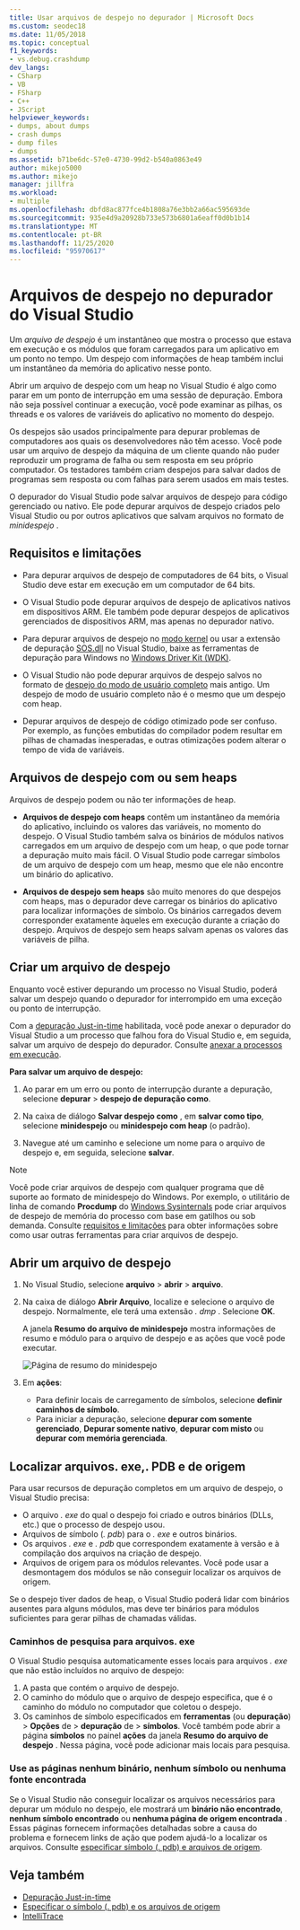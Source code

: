 ```yaml
---
title: Usar arquivos de despejo no depurador | Microsoft Docs
ms.custom: seodec18
ms.date: 11/05/2018
ms.topic: conceptual
f1_keywords:
- vs.debug.crashdump
dev_langs:
- CSharp
- VB
- FSharp
- C++
- JScript
helpviewer_keywords:
- dumps, about dumps
- crash dumps
- dump files
- dumps
ms.assetid: b71be6dc-57e0-4730-99d2-b540a0863e49
author: mikejo5000
ms.author: mikejo
manager: jillfra
ms.workload:
- multiple
ms.openlocfilehash: dbfd8ac877fce4b1808a76e3bb2a66ac595693de
ms.sourcegitcommit: 935e4d9a20928b733e573b6801a6eaff0d0b1b14
ms.translationtype: MT
ms.contentlocale: pt-BR
ms.lasthandoff: 11/25/2020
ms.locfileid: "95970617"
---
```

# <a name="dump-files-in-the-visual-studio-debugger"></a>Arquivos de despejo no depurador do Visual Studio

<a name="BKMK_What_is_a_dump_file_"></a> Um *arquivo de despejo* é um instantâneo que mostra o processo que estava em execução e os módulos que foram carregados para um aplicativo em um ponto no tempo. Um despejo com informações de heap também inclui um instantâneo da memória do aplicativo nesse ponto.

Abrir um arquivo de despejo com um heap no Visual Studio é algo como parar em um ponto de interrupção em uma sessão de depuração. Embora não seja possível continuar a execução, você pode examinar as pilhas, os threads e os valores de variáveis do aplicativo no momento do despejo.

Os despejos são usados principalmente para depurar problemas de computadores aos quais os desenvolvedores não têm acesso. Você pode usar um arquivo de despejo da máquina de um cliente quando não puder reproduzir um programa de falha ou sem resposta em seu próprio computador. Os testadores também criam despejos para salvar dados de programas sem resposta ou com falhas para serem usados em mais testes.

O depurador do Visual Studio pode salvar arquivos de despejo para código gerenciado ou nativo. Ele pode depurar arquivos de despejo criados pelo Visual Studio ou por outros aplicativos que salvam arquivos no formato de *minidespejo* .

## <a name="requirements-and-limitations"></a><a name="BKMK_Requirements_and_limitations"></a> Requisitos e limitações

- Para depurar arquivos de despejo de computadores de 64 bits, o Visual Studio deve estar em execução em um computador de 64 bits.

- O Visual Studio pode depurar arquivos de despejo de aplicativos nativos em dispositivos ARM. Ele também pode depurar despejos de aplicativos gerenciados de dispositivos ARM, mas apenas no depurador nativo.

- Para depurar arquivos de despejo no [modo kernel](/windows-hardware/drivers/debugger/kernel-mode-dump-files) ou usar a extensão de depuração [SOS.dll](/dotnet/framework/tools/sos-dll-sos-debugging-extension) no Visual Studio, baixe as ferramentas de depuração para Windows no [Windows Driver Kit (WDK)](/windows-hardware/drivers/download-the-wdk).

- O Visual Studio não pode depurar arquivos de despejo salvos no formato de [despejo do modo de usuário completo](/windows/desktop/wer/collecting-user-mode-dumps) mais antigo. Um despejo de modo de usuário completo não é o mesmo que um despejo com heap.

- Depurar arquivos de despejo de código otimizado pode ser confuso. Por exemplo, as funções embutidas do compilador podem resultar em pilhas de chamadas inesperadas, e outras otimizações podem alterar o tempo de vida de variáveis.

## <a name="dump-files-with-or-without-heaps"></a><a name="BKMK_Dump_files__with_or_without_heaps"></a> Arquivos de despejo com ou sem heaps

Arquivos de despejo podem ou não ter informações de heap.

- **Arquivos de despejo com heaps** contêm um instantâneo da memória do aplicativo, incluindo os valores das variáveis, no momento do despejo. O Visual Studio também salva os binários de módulos nativos carregados em um arquivo de despejo com um heap, o que pode tornar a depuração muito mais fácil. O Visual Studio pode carregar símbolos de um arquivo de despejo com um heap, mesmo que ele não encontre um binário do aplicativo.

- **Arquivos de despejo sem heaps** são muito menores do que despejos com heaps, mas o depurador deve carregar os binários do aplicativo para localizar informações de símbolo. Os binários carregados devem corresponder exatamente àqueles em execução durante a criação do despejo. Arquivos de despejo sem heaps salvam apenas os valores das variáveis de pilha.

## <a name="create-a-dump-file"></a><a name="BKMK_Create_a_dump_file"></a> Criar um arquivo de despejo

Enquanto você estiver depurando um processo no Visual Studio, poderá salvar um despejo quando o depurador for interrompido em uma exceção ou ponto de interrupção.

Com a [depuração Just-in-time](../debugger/just-in-time-debugging-in-visual-studio.md) habilitada, você pode anexar o depurador do Visual Studio a um processo que falhou fora do Visual Studio e, em seguida, salvar um arquivo de despejo do depurador. Consulte [anexar a processos em execução](../debugger/attach-to-running-processes-with-the-visual-studio-debugger.md).

**Para salvar um arquivo de despejo:**

1. Ao parar em um erro ou ponto de interrupção durante a depuração, selecione **depurar**  >  **despejo de depuração como**.

1. Na caixa de diálogo **Salvar despejo como** , em **salvar como tipo**, selecione **minidespejo** ou **minidespejo com heap** (o padrão).

1. Navegue até um caminho e selecione um nome para o arquivo de despejo e, em seguida, selecione **salvar**.

>[!NOTE]
>Você pode criar arquivos de despejo com qualquer programa que dê suporte ao formato de minidespejo do Windows. Por exemplo, o utilitário de linha de comando **Procdump** do [Windows Sysinternals](/sysinternals/) pode criar arquivos de despejo de memória do processo com base em gatilhos ou sob demanda. Consulte [requisitos e limitações](../debugger/using-dump-files.md#BKMK_Requirements_and_limitations) para obter informações sobre como usar outras ferramentas para criar arquivos de despejo.

## <a name="open-a-dump-file"></a><a name="BKMK_Open_a_dump_file"></a> Abrir um arquivo de despejo

1. No Visual Studio, selecione **arquivo**  >  **abrir**  >  **arquivo**.

1. Na caixa de diálogo **Abrir Arquivo**, localize e selecione o arquivo de despejo. Normalmente, ele terá uma extensão *. dmp* . Selecione **OK**.

   A janela **Resumo do arquivo de minidespejo** mostra informações de resumo e módulo para o arquivo de despejo e as ações que você pode executar.

   ![Página de resumo do minidespejo](../debugger/media/dbg_dump_summarypage.png "Página de resumo do minidespejo")

1. Em **ações**:
   - Para definir locais de carregamento de símbolos, selecione **definir caminhos de símbolo**.
   - Para iniciar a depuração, selecione **depurar com somente gerenciado**, **Depurar somente nativo**, **depurar com misto** ou **depurar com memória gerenciada**.

## <a name="find-exe-pdb-and-source-files"></a><a name="BKMK_Find_binaries__symbol___pdb__files__and_source_files"></a> Localizar arquivos. exe,. PDB e de origem

Para usar recursos de depuração completos em um arquivo de despejo, o Visual Studio precisa:

- O arquivo *. exe* do qual o despejo foi criado e outros binários (DLLs, etc.) que o processo de despejo usou.
- Arquivos de símbolo (*. pdb*) para o *. exe* e outros binários.
- Os arquivos *. exe* e *. pdb* que correspondem exatamente à versão e à compilação dos arquivos na criação de despejo.
- Arquivos de origem para os módulos relevantes. Você pode usar a desmontagem dos módulos se não conseguir localizar os arquivos de origem.

Se o despejo tiver dados de heap, o Visual Studio poderá lidar com binários ausentes para alguns módulos, mas deve ter binários para módulos suficientes para gerar pilhas de chamadas válidas.

### <a name="search-paths-for-exe-files"></a>Caminhos de pesquisa para arquivos. exe

O Visual Studio pesquisa automaticamente esses locais para arquivos *. exe* que não estão incluídos no arquivo de despejo:

1. A pasta que contém o arquivo de despejo.
2. O caminho do módulo que o arquivo de despejo especifica, que é o caminho do módulo no computador que coletou o despejo.
3. Os caminhos de símbolo especificados em **ferramentas** (ou **depuração**) > **Opções** de  >  **depuração** de  >  **símbolos**. Você também pode abrir a página **símbolos** no painel **ações** da janela **Resumo do arquivo de despejo** . Nessa página, você pode adicionar mais locais para pesquisa.

### <a name="use-the-no-binary-no-symbols-or-no-source-found-pages"></a>Use as páginas nenhum binário, nenhum símbolo ou nenhuma fonte encontrada

Se o Visual Studio não conseguir localizar os arquivos necessários para depurar um módulo no despejo, ele mostrará um **binário não encontrado**, **nenhum símbolo encontrado** ou **nenhuma página de origem encontrada** . Essas páginas fornecem informações detalhadas sobre a causa do problema e fornecem links de ação que podem ajudá-lo a localizar os arquivos. Consulte [especificar símbolo (. pdb) e arquivos de origem](../debugger/specify-symbol-dot-pdb-and-source-files-in-the-visual-studio-debugger.md).

## <a name="see-also"></a>Veja também

- [Depuração Just-in-time](../debugger/just-in-time-debugging-in-visual-studio.md)
- [Especificar o símbolo (. pdb) e os arquivos de origem](../debugger/specify-symbol-dot-pdb-and-source-files-in-the-visual-studio-debugger.md)
- [IntelliTrace](../debugger/intellitrace.md)